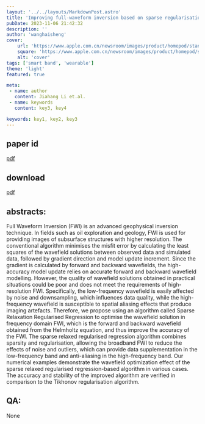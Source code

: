 ```yaml
---
layout: '../../layouts/MarkdownPost.astro'
title: 'Improving full-waveform inversion based on sparse regularisation for geophysical data'
pubDate: 2023-11-06 21:42:32
description: ''
author: 'wanghaisheng'
cover:
    url: 'https://www.apple.com.cn/newsroom/images/product/homepod/standard/Apple-HomePod-hero-230118_big.jpg.large_2x.jpg'
    square: 'https://www.apple.com.cn/newsroom/images/product/homepod/standard/Apple-HomePod-hero-230118_big.jpg.large_2x.jpg'
    alt: 'cover'
tags: ['smart band', 'wearable'] 
theme: 'light'
featured: true

meta:
 - name: author
   content: Jiahang Li et.al.
 - name: keywords
   content: key3, key4

keywords: key1, key2, key3
---
```


## paper id
[pdf](2311.01688v1)
## download
[pdf]([2311.01688v1](http://arxiv.org/abs/2311.01688v1))
## abstracts:
Full Waveform Inversion (FWI) is an advanced geophysical inversion technique. In fields such as oil exploration and geology, FWI is used for providing images of subsurface structures with higher resolution. The conventional algorithm minimises the misfit error by calculating the least squares of the wavefield solutions between observed data and simulated data, followed by gradient direction and model update increment. Since the gradient is calculated by forward and backward wavefields, the high-accuracy model update relies on accurate forward and backward wavefield modelling. However, the quality of wavefield solutions obtained in practical situations could be poor and does not meet the requirements of high-resolution FWI. Specifically, the low-frequency wavefield is easily affected by noise and downsampling, which influences data quality, while the high-frequency wavefield is susceptible to spatial aliasing effects that produce imaging artefacts. Therefore, we propose using an algorithm called Sparse Relaxation Regularised Regression to optimise the wavefield solution in frequency domain FWI, which is the forward and backward wavefield obtained from the Helmholtz equation, and thus improve the accuracy of the FWI. The sparse relaxed regularised regression algorithm combines sparsity and regularisation, allowing the broadband FWI to reduce the effects of noise and outliers, which can provide data supplementation in the low-frequency band and anti-aliasing in the high-frequency band. Our numerical examples demonstrate the wavefield optimization effect of the sparse relaxed regularised regression-based algorithm in various cases. The accuracy and stability of the improved algorithm are verified in comparison to the Tikhonov regularisation algorithm.
## QA:
None
